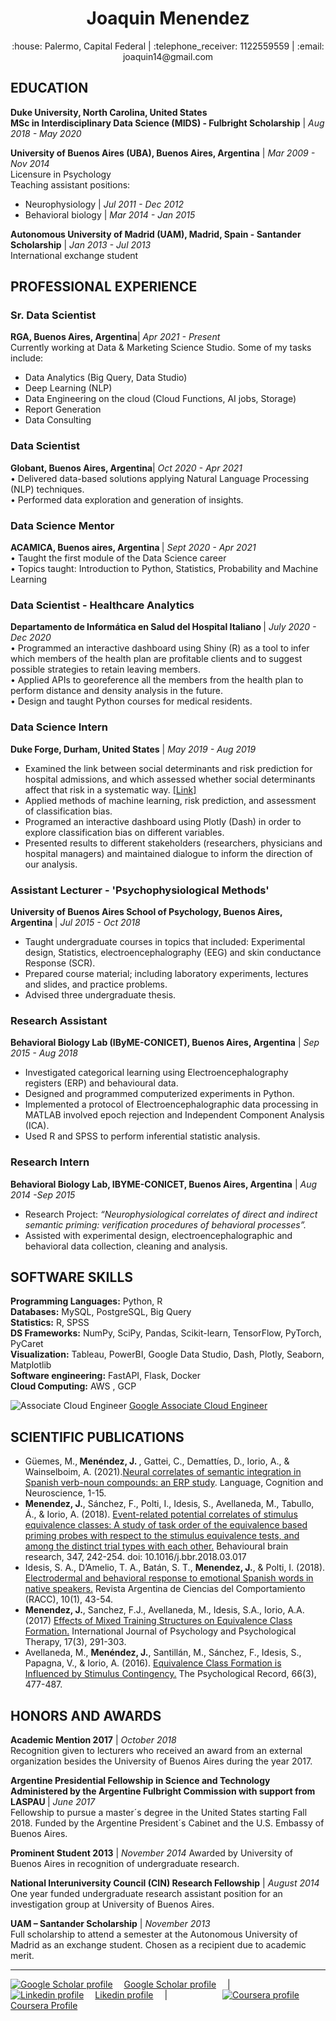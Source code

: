<h1 align="center">Joaquin Menendez </h1>
<p align="center">
:house:  Palermo, Capital Federal  |  :telephone_receiver: 1122559559  |  :email:  joaquin14@gmail.com 
</p>

<h2>EDUCATION</h2>

<b>Duke University, North Carolina, United States</b><br>
<b>MSc in Interdisciplinary Data Science (MIDS) - Fulbright Scholarship</b> | <i>Aug 2018 - May 2020</i><br>

<b>University of Buenos Aires (UBA), Buenos Aires, Argentina</b> | <i>Mar 2009 - Nov 2014</i><br>
Licensure in Psychology<br>
Teaching assistant positions:<br>
- Neurophysiology | <i>Jul 2011 - Dec 2012</i><br>
- Behavioral biology | <i>Mar 2014 - Jan 2015</i><br>

<b>Autonomous University of Madrid (UAM), Madrid, Spain - Santander Scholarship</b> | <i>Jan 2013 - Jul 2013</i><br>
International exchange student

<h2>PROFESSIONAL EXPERIENCE</h2>

<h3>Sr. Data Scientist</h3>
<b>RGA, Buenos Aires, Argentina</b>| <i>Apr 2021 - Present</i><br>
Currently working at Data & Marketing Science Studio. Some of my tasks include: 

- Data Analytics (Big Query, Data Studio)
- Deep Learning (NLP)
- Data Engineering on the cloud (Cloud Functions, AI jobs, Storage)
- Report Generation
- Data Consulting

<h3>Data Scientist</h3>
<b>Globant, Buenos Aires, Argentina</b>| <i>Oct 2020 - Apr 2021</i><br>
• Delivered data-based solutions applying Natural Language Processing (NLP) techniques.<br>
• Performed data exploration and generation of insights.<br>

<h3>Data Science Mentor</h3>
<b>ACAMICA, Buenos aires, Argentina </b>| <i>Sept 2020 - Apr 2021</i><br>
•	Taught the first module of the Data Science career<br>
•	Topics taught: Introduction to Python, Statistics, Probability and Machine Learning<br>

<h3>Data Scientist - Healthcare Analytics </h3>
<b> Departamento de Informática en Salud del Hospital Italiano </b>| <i>July 2020 - Dec 2020</i><br>
•	Programmed an interactive dashboard using Shiny (R) as a tool to infer which members of the health plan are profitable clients and to suggest possible strategies to retain leaving members.<br>
•	Applied APIs to georeference all the members from the health plan to perform distance and density analysis in the future.<br>
•	Design and taught Python courses for medical residents.<br>

<h3>Data Science Intern</h3>

<b>Duke Forge, Durham, United States</b> | <i>May 2019 - Aug 2019</i> <br>
- Examined the link between social determinants and risk prediction for hospital admissions, and which assessed whether social determinants affect that risk in a systematic way. [[Link]](https://github.com/joaquinmenendez/resume/blob/master/multimedia/Data%2B%20Final%20poster.pdf)<br>
- Applied methods of machine learning, risk prediction, and assessment of classification bias.<br>
- Programed an interactive dashboard using Plotly (Dash) in order to explore classification bias on different variables.<br>
- Presented results to different stakeholders (researchers, physicians and hospital managers) and maintained dialogue to inform the direction of our analysis.  

<h3>Assistant Lecturer - 'Psychophysiological Methods'</h3> 
 
<b>University of Buenos Aires School of Psychology, Buenos Aires, Argentina </b>  | <i>Jul 2015 - Oct 2018	</i><br>
- Taught undergraduate courses in topics that included: Experimental design, Statistics, electroencephalography (EEG) and skin conductance Response (SCR).<br>
- Prepared course material; including laboratory experiments, lectures and slides, and practice problems.<br>
- Advised three undergraduate thesis.<br>

<h3>Research Assistant</h3>

<b>Behavioral Biology Lab (IByME-CONICET), Buenos Aires, Argentina</b> | <i>Sep 2015 - Aug 2018</i><br>
- Investigated categorical learning using Electroencephalography registers (ERP) and behavioural data.<br>
- Designed and programmed computerized experiments in Python.<br>
- Implemented a protocol of Electroencephalographic data processing in MATLAB involved epoch rejection and Independent Component Analysis (ICA).<br> 
- Used R and SPSS to perform inferential statistic analysis.<br> 
 
<h3>Research Intern </h3>

<b>Behavioral Biology Lab, IBYME-CONICET, Buenos Aires, Argentina</b> | <i>Aug 2014 -Sep 2015</i><br>
- Research Project: <i>“Neurophysiological correlates of direct and indirect semantic priming: verification procedures of behavioral processes”.</i><br>
- Assisted with experimental design, electroencephalographic and behavioral data collection, cleaning and analysis.<br> 	

<h2>SOFTWARE SKILLS</h2>
<b>Programming Languages:</b> Python, R<br>
<b>Databases:</b>  MySQL, PostgreSQL, Big Query<br> 
<b>Statistics:</b> R, SPSS<br>
<b>DS Frameworks:</b> NumPy, SciPy, Pandas, Scikit-learn, TensorFlow, PyTorch, PyCaret<br>
<b>Visualization:</b> Tableau, PowerBI, Google Data Studio, Dash, Plotly, Seaborn, Matplotlib<br>
<b>Software engineering:</b> FastAPI, Flask, Docker<br>
<b>Cloud Computing:</b> AWS , GCP<br>

![Associate Cloud Engineer](https://user-images.githubusercontent.com/43391630/197794436-3b8716a3-55dd-4417-a6b2-bcc7bae3f75a.png)
[Google Associate Cloud Engineer](https://googlecloudcertified.credential.net/profile/7201fc07ffc5db7c35f886a6cf707945063af9ca)

<h2>SCIENTIFIC PUBLICATIONS</h2> 

- Güemes, M.,<b> Menéndez, J. </b>, Gattei, C., Demattíes, D., Iorio, A., & Wainselboim, A. (2021).[Neural correlates of semantic integration in Spanish verb-noun compounds: an ERP study](https://doi.org/10.1080/23273798.2021.1993283). Language, Cognition and Neuroscience, 1-15.
- <b>Menendez, J.</b>, Sánchez, F., Polti, I., Idesis, S., Avellaneda, M., Tabullo, Á., & Iorio, A. (2018). [Event-related potential correlates of stimulus equivalence classes: A study of task order of the equivalence based priming probes with respect to the stimulus equivalence tests, and among the distinct trial types with each other.](https://www.sciencedirect.com/science/article/pii/S0166432817316224) Behavioural brain research, 347, 242-254. doi: 10.1016/j.bbr.2018.03.017 <br>
- Idesis, S. A., D’Amelio, T. A., Batán, S. T., <b>Menendez, J.</b>, & Polti, I. (2018). [Electrodermal and behavioral response to emotional Spanish words in native speakers.](https://dialnet.unirioja.es/servlet/articulo?codigo=6626839) Revista Argentina de Ciencias del Comportamiento (RACC), 10(1), 43-54. </b>
- <b>Menendez, J.</b>, Sanchez, F.J., Avellaneda, M., Idesis, S.A., Iorio, A.A. (2017) [Effects of Mixed Training Structures on Equivalence Class Formation.](https://www.redalyc.org/pdf/560/56054637007.pdf) International Journal of Psychology and Psychological Therapy, 17(3), 291-303. <br>
- Avellaneda, M., <b>Menéndez, J.</b>, Santillán, M., Sánchez, F., Idesis, S., Papagna, V., & Iorio, A. (2016). [Equivalence Class Formation is Influenced by Stimulus Contingency.](https://www.researchgate.net/publication/304191857_Equivalence_Class_Formation_is_Influenced_by_Stimulus_Contingency) The Psychological Record, 66(3), 477-487. <br>

<h2>HONORS AND AWARDS</h2>  

<b>Academic Mention 2017</b> | <i>October 2018</i><br>
Recognition given to lecturers who received an award from an external organization besides the University of Buenos Aires during the year 2017.<br>

<b>Argentine Presidential Fellowship in Science and Technology Administered by the Argentine Fulbright Commission with support from LASPAU </b> | <i>June 2017</i><br>
Fellowship to pursue a master´s degree in the United States starting Fall 2018.
Funded by the Argentine President´s Cabinet and the U.S. Embassy of Buenos Aires.<br>

<b>Prominent Student 2013</b> | <i>November 2014</i>
Awarded by University of Buenos Aires in recognition of undergraduate research.<br>

<b>National Interuniversity Council (CIN) Research Fellowship</b> | <i>August 2014</i><br>
One year funded undergraduate research assistant position for an investigation group at University of Buenos Aires.<br>

<b>UAM – Santander Scholarship</b> | <i>November 2013</i><br>
Full scholarship to attend a semester at the Autonomous University of Madrid as an
exchange student.  Chosen as a recipient due to academic merit.

----


[![Google Scholar profile](https://user-images.githubusercontent.com/43391630/135490896-e56e0056-f2d1-4b93-b3f6-b32c9678e1c0.png)](https://scholar.google.com/citations?user=QXAVig4AAAAJ&hl=en)
&emsp;[Google Scholar profile](https://scholar.google.com/citations?user=QXAVig4AAAAJ&hl=en) &emsp;|&emsp;&emsp;&emsp;&emsp;&emsp;&emsp;
[![Linkedin profile](https://user-images.githubusercontent.com/43391630/135490630-9c1bb137-2663-488a-96e5-919252be9b09.png)](https://www.linkedin.com/in/joaquin-menendez/?locale=en_US)
&emsp;[Likedin profile](https://www.linkedin.com/in/joaquin-menendez/?locale=en_US) &emsp;|&emsp;&emsp;&emsp;&emsp;&emsp;&emsp;
[![Coursera profile](https://user-images.githubusercontent.com/43391630/197793899-2565cae8-19b4-4e86-9035-a60bdae34193.png)](https://www.coursera.org/account/accomplishments/professional-cert/Y3K8WFYF4NNY?utm_source=ln&utm_medium=certificate&utm_content=cert_image&utm_campaign=pdf_header_button&utm_product=prof)
&emsp;[Coursera Profile](https://www.coursera.org/account/accomplishments/professional-cert/Y3K8WFYF4NNY?utm_source=ln&utm_medium=certificate&utm_content=cert_image&utm_campaign=pdf_header_button&utm_product=prof)
